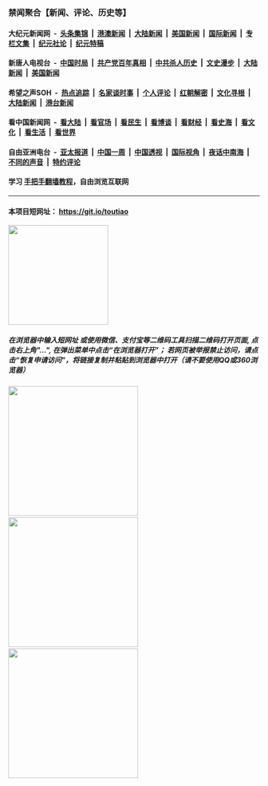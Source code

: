 ### 禁闻聚合【新闻、评论、历史等】

#### 大纪元新闻网 &nbsp;-&nbsp; [头条集锦](indexes/E头条集锦.md?t=02121411) &nbsp;|&nbsp; [港澳新闻](indexes/E港澳新闻.md?t=02121411)  &nbsp;|&nbsp; [大陆新闻](indexes/E大陆新闻.md?t=02121411) &nbsp;|&nbsp; [美国新闻](indexes/E美国新闻.md?t=02121411) &nbsp;|&nbsp; [国际新闻](indexes/E国际新闻.md?t=02121411) &nbsp;|&nbsp; [专栏文集](indexes/E专栏文集.md?t=02121411) &nbsp;|&nbsp; [纪元社论](indexes/E纪元社论.md?t=02121411) &nbsp;|&nbsp; [纪元特稿](indexes/E纪元特稿.md?t=02121411) 

#### 新唐人电视台 &nbsp;-&nbsp; [中国时局](indexes/N中国时局.md?t=02121411) &nbsp;|&nbsp; [共产党百年真相](indexes/N共产党百年真相.md?t=02121411) &nbsp;|&nbsp; [中共杀人历史](indexes/N中共杀人历史.md?t=02121411) &nbsp;|&nbsp; [文史漫步](indexes/N文史漫步.md?t=02121411) &nbsp;|&nbsp; [大陆新闻](indexes/N大陆新闻.md?t=02121411) &nbsp;|&nbsp; [美国新闻](indexes/N美国新闻.md?t=02121411)

#### 希望之声SOH &nbsp;-&nbsp; [热点追踪](indexes/H热点追踪.md?t=02121411) &nbsp;|&nbsp; [名家谈时事](indexes/H名家谈时事.md?t=02121411) &nbsp;|&nbsp; [个人评论](indexes/H个人评论.md?t=02121411)  &nbsp;|&nbsp; [红朝解密](indexes/H红朝解密.md?t=02121411) &nbsp;|&nbsp; [文化寻根](indexes/H文化寻根.md?t=02121411) &nbsp;|&nbsp; [大陆新闻](indexes/H大陆新闻.md?t=02121411) &nbsp;|&nbsp; [港台新闻](indexes/H港台新闻.md?t=02121411)

#### 看中国新闻网 &nbsp;-&nbsp; [看大陆](indexes/S看大陆.md?t=02121411) &nbsp;|&nbsp; [看官场](indexes/S看官场.md?t=02121411) &nbsp;|&nbsp; [看民生](indexes/S看民生.md?t=02121411)  &nbsp;|&nbsp; [看博谈](indexes/S看博谈.md?t=02121411) &nbsp;|&nbsp; [看财经](indexes/S看财经.md?t=02121411) &nbsp;|&nbsp; [看史海](indexes/S看史海.md?t=02121411) &nbsp;|&nbsp; [看文化](indexes/S看文化.md?t=02121411) &nbsp;|&nbsp; [看生活](indexes/S看生活.md?t=02121411) &nbsp;|&nbsp; [看世界](indexes/S看世界.md?t=02121411)

#### 自由亚洲电台 &nbsp;-&nbsp; [亚太报道](indexes/R亚太报道.md?t=02121411) &nbsp;|&nbsp; [中国一周](indexes/R中国一周.md?t=02121411) &nbsp;|&nbsp; [中国透视](indexes/R中国透视.md?t=02121411)  &nbsp;|&nbsp; [国际视角](indexes/R国际视角.md?t=02121411) &nbsp;|&nbsp; [夜话中南海](indexes/R夜话中南海.md?t=02121411) &nbsp;|&nbsp; [不同的声音](indexes/R不同的声音.md?t=02121411) &nbsp;|&nbsp; [特约评论](indexes/R特约评论.md?t=02121411)

#### 学习 [手把手翻墙教程](https://github.com/gfw-breaker/guides/wiki)，自由浏览互联网

----

#### 本项目短网址： https://git.io/toutiao
<img src="https://raw.githubusercontent.com/gfw-breaker/banned-news/master/scripts/img/qr.png" width="200px"/>  

##### 在浏览器中输入短网址 或使用微信、支付宝等二维码工具扫描二维码打开页面, 点击右上角"...", 在弹出菜单中点击“在浏览器打开”； 若网页被举报禁止访问，请点击“恢复申请访问”，将链接复制并粘贴到浏览器中打开（请不要使用QQ或360浏览器）

<img src="https://raw.githubusercontent.com/gfw-breaker/banned-news/master/scripts/img/1.png" width="260px"/> &nbsp; <img src="https://raw.githubusercontent.com/gfw-breaker/banned-news/master/scripts/img/2.png" width="260px"/> &nbsp; <img src="https://raw.githubusercontent.com/gfw-breaker/banned-news/master/scripts/img/3.png" width="260px"/>

